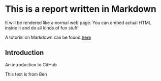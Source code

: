 # This is a report written in Markdown

It will be rendered like a normal web page. You can embed actual HTML inside it
and do all kinds of fun stuff.

A tutorial on Markdown can be found [here](https://view.literasee.io/Literasee/Basic_Literasee--Markdown/report/)

## Introduction

An introduction to GitHub

This text is from Ben